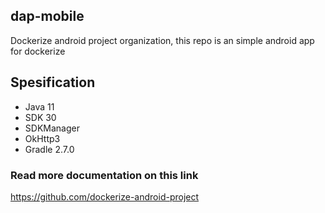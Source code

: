 ## dap-mobile
Dockerize android project organization, this repo is an simple android app for dockerize 


## Spesification
- Java 11
- SDK 30
- SDKManager
- OkHttp3
- Gradle 2.7.0

### Read more documentation on this link
https://github.com/dockerize-android-project
